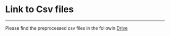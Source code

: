 # Link to Csv files
---

Please find the preprocessed csv files in the followin [Drive](https://drive.google.com/drive/folders/1bAPNhHr7gdn3uTbkf5-ds0wQqJiBrawl?usp=sharing) 

 
